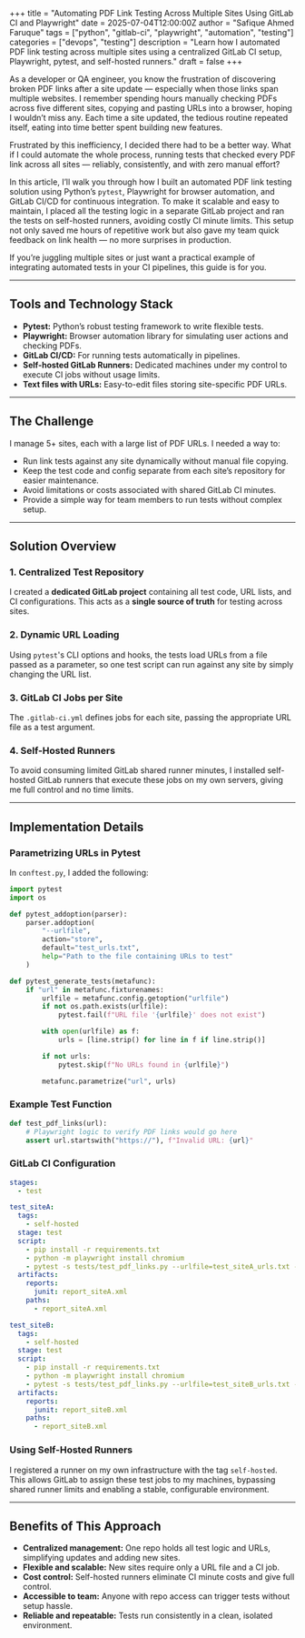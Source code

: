 +++
title = "Automating PDF Link Testing Across Multiple Sites Using GitLab CI and Playwright"
date = 2025-07-04T12:00:00Z
author = "Safique Ahmed Faruque"
tags = ["python", "gitlab-ci", "playwright", "automation", "testing"]
categories = ["devops", "testing"]
description = "Learn how I automated PDF link testing across multiple sites using a centralized GitLab CI setup, Playwright, pytest, and self-hosted runners."
draft = false
+++

As a developer or QA engineer, you know the frustration of discovering broken PDF links after a site update — especially when those links span multiple websites. I remember spending hours manually checking PDFs across five different sites, copying and pasting URLs into a browser, hoping I wouldn’t miss any. Each time a site updated, the tedious routine repeated itself, eating into time better spent building new features.

Frustrated by this inefficiency, I decided there had to be a better way. What if I could automate the whole process, running tests that checked every PDF link across all sites — reliably, consistently, and with zero manual effort?

<!--more-->

In this article, I’ll walk you through how I built an automated PDF link testing solution using Python’s `pytest`, Playwright for browser automation, and GitLab CI/CD for continuous integration. To make it scalable and easy to maintain, I placed all the testing logic in a separate GitLab project and ran the tests on self-hosted runners, avoiding costly CI minute limits. This setup not only saved me hours of repetitive work but also gave my team quick feedback on link health — no more surprises in production.

If you’re juggling multiple sites or just want a practical example of integrating automated tests in your CI pipelines, this guide is for you.

---

## Tools and Technology Stack

* **Pytest:** Python’s robust testing framework to write flexible tests.
* **Playwright:** Browser automation library for simulating user actions and checking PDFs.
* **GitLab CI/CD:** For running tests automatically in pipelines.
* **Self-hosted GitLab Runners:** Dedicated machines under my control to execute CI jobs without usage limits.
* **Text files with URLs:** Easy-to-edit files storing site-specific PDF URLs.

---

## The Challenge

I manage 5+ sites, each with a large list of PDF URLs. I needed a way to:

* Run link tests against any site dynamically without manual file copying.
* Keep the test code and config separate from each site’s repository for easier maintenance.
* Avoid limitations or costs associated with shared GitLab CI minutes.
* Provide a simple way for team members to run tests without complex setup.

---

## Solution Overview

### 1. Centralized Test Repository

I created a **dedicated GitLab project** containing all test code, URL lists, and CI configurations. This acts as a **single source of truth** for testing across sites.

### 2. Dynamic URL Loading

Using `pytest`'s CLI options and hooks, the tests load URLs from a file passed as a parameter, so one test script can run against any site by simply changing the URL list.

### 3. GitLab CI Jobs per Site

The `.gitlab-ci.yml` defines jobs for each site, passing the appropriate URL file as a test argument.

### 4. Self-Hosted Runners

To avoid consuming limited GitLab shared runner minutes, I installed self-hosted GitLab runners that execute these jobs on my own servers, giving me full control and no time limits.

---

## Implementation Details

### Parametrizing URLs in Pytest

In `conftest.py`, I added the following:

```python
import pytest
import os

def pytest_addoption(parser):
    parser.addoption(
        "--urlfile",
        action="store",
        default="test_urls.txt",
        help="Path to the file containing URLs to test"
    )

def pytest_generate_tests(metafunc):
    if "url" in metafunc.fixturenames:
        urlfile = metafunc.config.getoption("urlfile")
        if not os.path.exists(urlfile):
            pytest.fail(f"URL file '{urlfile}' does not exist")

        with open(urlfile) as f:
            urls = [line.strip() for line in f if line.strip()]

        if not urls:
            pytest.skip(f"No URLs found in {urlfile}")

        metafunc.parametrize("url", urls)
```

### Example Test Function

```python
def test_pdf_links(url):
    # Playwright logic to verify PDF links would go here
    assert url.startswith("https://"), f"Invalid URL: {url}"
```

### GitLab CI Configuration

```yaml
stages:
  - test

test_siteA:
  tags:
    - self-hosted
  stage: test
  script:
    - pip install -r requirements.txt
    - python -m playwright install chromium
    - pytest -s tests/test_pdf_links.py --urlfile=test_siteA_urls.txt --junitxml=report_siteA.xml
  artifacts:
    reports:
      junit: report_siteA.xml
    paths:
      - report_siteA.xml

test_siteB:
  tags:
    - self-hosted
  stage: test
  script:
    - pip install -r requirements.txt
    - python -m playwright install chromium
    - pytest -s tests/test_pdf_links.py --urlfile=test_siteB_urls.txt --junitxml=report_siteB.xml
  artifacts:
    reports:
      junit: report_siteB.xml
    paths:
      - report_siteB.xml
```

### Using Self-Hosted Runners

I registered a runner on my own infrastructure with the tag `self-hosted`. This allows GitLab to assign these test jobs to my machines, bypassing shared runner limits and enabling a stable, configurable environment.

---

## Benefits of This Approach

* **Centralized management:** One repo holds all test logic and URLs, simplifying updates and adding new sites.
* **Flexible and scalable:** New sites require only a URL file and a CI job.
* **Cost control:** Self-hosted runners eliminate CI minute costs and give full control.
* **Accessible to team:** Anyone with repo access can trigger tests without setup hassle.
* **Reliable and repeatable:** Tests run consistently in a clean, isolated environment.
